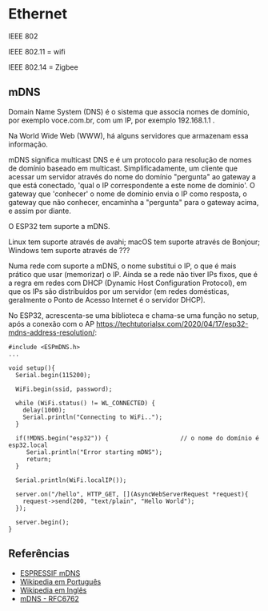 # Ethernet

IEEE 802

IEEE 802.11 = wifi

IEEE 802.14 = Zigbee

## mDNS

Domain Name System (DNS) é o sistema que associa nomes de domínio, por exemplo voce.com.br, com um IP, por exemplo 192.168.1.1 .

Na World Wide Web (WWW), há alguns servidores que armazenam essa informação.

mDNS significa multicast DNS e é um protocolo para resolução de nomes de domínio baseado em multicast. Simplificadamente, um cliente que acessar um servidor através do nome do domínio "pergunta" ao gateway a que está conectado, 'qual o IP correspondente a este nome de domínio'. O gateway que 'conhecer' o nome de domínio envia o IP como resposta, o gateway que não conhecer, encaminha a "pergunta" para o gateway acima, e assim por diante.

O ESP32 tem suporte a mDNS. 

Linux tem suporte através de avahi;
macOS tem suporte através de Bonjour;
Windows tem suporte através de ???

Numa rede com suporte a mDNS, o nome substitui o IP, o que é mais prático que usar (memorizar) o IP. Ainda se a rede não tiver IPs fixos, que é a regra em redes com DHCP (Dynamic Host Configuration Protocol), em que os IPs são distribuídos por um servidor (em redes domésticas, geralmente o Ponto de Acesso Internet é o servidor DHCP).

No ESP32, acrescenta-se uma biblioteca e chama-se uma função no setup, após a conexão com o AP <https://techtutorialsx.com/2020/04/17/esp32-mdns-address-resolution/>:

```
#include <ESPmDNS.h>
...

void setup(){
  Serial.begin(115200);
  
  WiFi.begin(ssid, password);
  
  while (WiFi.status() != WL_CONNECTED) {
    delay(1000);
    Serial.println("Connecting to WiFi..");
  }
 
  if(!MDNS.begin("esp32")) {                    // o nome do domínio é esp32.local
     Serial.println("Error starting mDNS");
     return;
  }
  
  Serial.println(WiFi.localIP());
  
  server.on("/hello", HTTP_GET, [](AsyncWebServerRequest *request){
    request->send(200, "text/plain", "Hello World");
  });
  
  server.begin();
}
```



## Referências

- [ESPRESSIF mDNS](https://docs.espressif.com/projects/esp-idf/en/latest/esp32/api-reference/protocols/mdns.html)
- [Wikipedia em Português](https://pt.wikipedia.org/wiki/Sistema_de_Nomes_de_Dom%C3%ADnio)
- [Wikipedia em Inglês](https://en.wikipedia.org/wiki/Domain_Name_System)
- [mDNS - RFC6762](https://tools.ietf.org/html/rfc6762)

